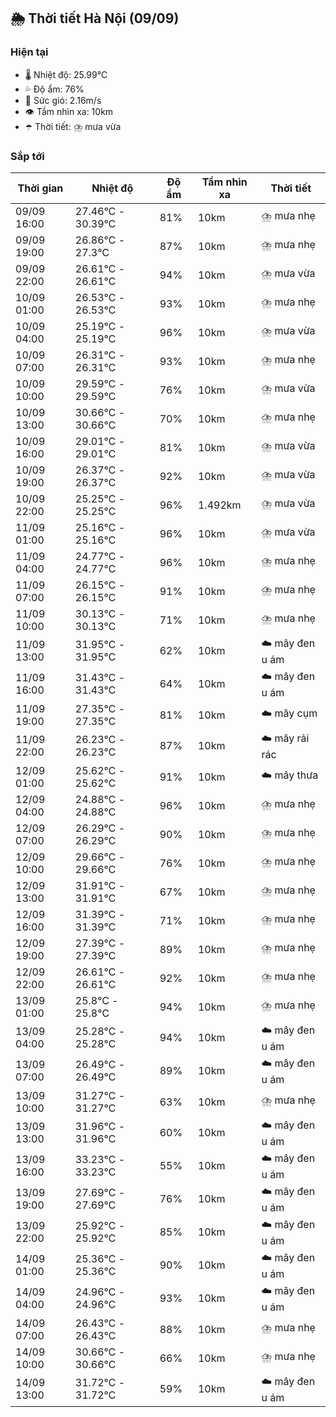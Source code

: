 ## 🌦️ Thời tiết Hà Nội (09/09)

### Hiện tại

- 🌡️ Nhiệt độ: 25.99℃
- 💦 Độ ẩm: 76%
- 💨 Sức gió: 2.16m/s
- 👁️ Tầm nhìn xa: 10km
- ☂️ Thời tiết: ⛈️ mưa vừa

### Sắp tới

| Thời gian | Nhiệt độ | Độ ẩm | Tầm nhìn xa | Thời tiết |
| --- | --- | --- | --- | --- |
| 09/09 16:00 | 27.46℃ - 30.39℃ | 81% | 10km | ⛈️ mưa nhẹ |
| 09/09 19:00 | 26.86℃ - 27.3℃ | 87% | 10km | ⛈️ mưa nhẹ |
| 09/09 22:00 | 26.61℃ - 26.61℃ | 94% | 10km | ⛈️ mưa vừa |
| 10/09 01:00 | 26.53℃ - 26.53℃ | 93% | 10km | ⛈️ mưa nhẹ |
| 10/09 04:00 | 25.19℃ - 25.19℃ | 96% | 10km | ⛈️ mưa vừa |
| 10/09 07:00 | 26.31℃ - 26.31℃ | 93% | 10km | ⛈️ mưa nhẹ |
| 10/09 10:00 | 29.59℃ - 29.59℃ | 76% | 10km | ⛈️ mưa vừa |
| 10/09 13:00 | 30.66℃ - 30.66℃ | 70% | 10km | ⛈️ mưa nhẹ |
| 10/09 16:00 | 29.01℃ - 29.01℃ | 81% | 10km | ⛈️ mưa vừa |
| 10/09 19:00 | 26.37℃ - 26.37℃ | 92% | 10km | ⛈️ mưa vừa |
| 10/09 22:00 | 25.25℃ - 25.25℃ | 96% | 1.492km | ⛈️ mưa vừa |
| 11/09 01:00 | 25.16℃ - 25.16℃ | 96% | 10km | ⛈️ mưa vừa |
| 11/09 04:00 | 24.77℃ - 24.77℃ | 96% | 10km | ⛈️ mưa nhẹ |
| 11/09 07:00 | 26.15℃ - 26.15℃ | 91% | 10km | ⛈️ mưa nhẹ |
| 11/09 10:00 | 30.13℃ - 30.13℃ | 71% | 10km | ⛈️ mưa nhẹ |
| 11/09 13:00 | 31.95℃ - 31.95℃ | 62% | 10km | ☁️ mây đen u ám |
| 11/09 16:00 | 31.43℃ - 31.43℃ | 64% | 10km | ☁️ mây đen u ám |
| 11/09 19:00 | 27.35℃ - 27.35℃ | 81% | 10km | ☁️ mây cụm |
| 11/09 22:00 | 26.23℃ - 26.23℃ | 87% | 10km | ☁️ mây rải rác |
| 12/09 01:00 | 25.62℃ - 25.62℃ | 91% | 10km | ☁️ mây thưa |
| 12/09 04:00 | 24.88℃ - 24.88℃ | 96% | 10km | ⛈️ mưa nhẹ |
| 12/09 07:00 | 26.29℃ - 26.29℃ | 90% | 10km | ⛈️ mưa nhẹ |
| 12/09 10:00 | 29.66℃ - 29.66℃ | 76% | 10km | ⛈️ mưa nhẹ |
| 12/09 13:00 | 31.91℃ - 31.91℃ | 67% | 10km | ⛈️ mưa nhẹ |
| 12/09 16:00 | 31.39℃ - 31.39℃ | 71% | 10km | ⛈️ mưa nhẹ |
| 12/09 19:00 | 27.39℃ - 27.39℃ | 89% | 10km | ⛈️ mưa nhẹ |
| 12/09 22:00 | 26.61℃ - 26.61℃ | 92% | 10km | ⛈️ mưa nhẹ |
| 13/09 01:00 | 25.8℃ - 25.8℃ | 94% | 10km | ⛈️ mưa nhẹ |
| 13/09 04:00 | 25.28℃ - 25.28℃ | 94% | 10km | ☁️ mây đen u ám |
| 13/09 07:00 | 26.49℃ - 26.49℃ | 89% | 10km | ☁️ mây đen u ám |
| 13/09 10:00 | 31.27℃ - 31.27℃ | 63% | 10km | ⛈️ mưa nhẹ |
| 13/09 13:00 | 31.96℃ - 31.96℃ | 60% | 10km | ☁️ mây đen u ám |
| 13/09 16:00 | 33.23℃ - 33.23℃ | 55% | 10km | ☁️ mây đen u ám |
| 13/09 19:00 | 27.69℃ - 27.69℃ | 76% | 10km | ☁️ mây đen u ám |
| 13/09 22:00 | 25.92℃ - 25.92℃ | 85% | 10km | ☁️ mây đen u ám |
| 14/09 01:00 | 25.36℃ - 25.36℃ | 90% | 10km | ☁️ mây đen u ám |
| 14/09 04:00 | 24.96℃ - 24.96℃ | 93% | 10km | ☁️ mây đen u ám |
| 14/09 07:00 | 26.43℃ - 26.43℃ | 88% | 10km | ⛈️ mưa nhẹ |
| 14/09 10:00 | 30.66℃ - 30.66℃ | 66% | 10km | ⛈️ mưa nhẹ |
| 14/09 13:00 | 31.72℃ - 31.72℃ | 59% | 10km | ☁️ mây đen u ám |
